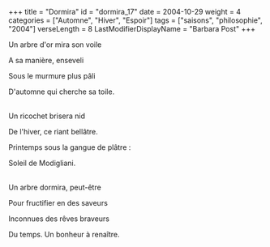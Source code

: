 +++
title = "Dormira"
id = "dormira_17"
date = 2004-10-29
weight = 4
categories = ["Automne", "Hiver", "Espoir"]
tags = ["saisons", "philosophie", "2004"]
verseLength = 8
LastModifierDisplayName = "Barbara Post"
+++

Un arbre d'or mira son voile

A sa manière, enseveli

Sous le murmure plus pâli

D'automne qui cherche sa toile.

 \
Un ricochet brisera nid

De l'hiver, ce riant bellâtre.

Printemps sous la gangue de plâtre :

Soleil de Modigliani.

 \
Un arbre dormira, peut-être

Pour fructifier en des saveurs

Inconnues des rêves braveurs

Du temps. Un bonheur à renaître.

